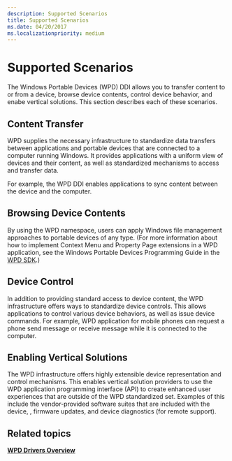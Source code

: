 ```yaml
---
description: Supported Scenarios
title: Supported Scenarios
ms.date: 04/20/2017
ms.localizationpriority: medium
---
```


# Supported Scenarios


The Windows Portable Devices (WPD) DDI allows you to transfer content to or from a device, browse device contents, control device behavior, and enabe vertical solutions. This section describes each of these scenarios.

## <span id="Content_Transfer"></span><span id="content_transfer"></span><span id="CONTENT_TRANSFER"></span>Content Transfer


WPD supplies the necessary infrastructure to standardize data transfers between applications and portable devices that are connected to a computer running Windows. It provides applications with a uniform view of devices and their content, as well as standardized mechanisms to access and transfer data.

For example, the WPD DDI enables applications to sync content between the device and the computer.

## <span id="Browsing_Device_Contents"></span><span id="browsing_device_contents"></span><span id="BROWSING_DEVICE_CONTENTS"></span>Browsing Device Contents


By using the WPD namespace, users can apply Windows file management approaches to portable devices of any type. (For more information about how to implement Context Menu and Property Page extensions in a WPD application, see the Windows Portable Devices Programming Guide in the [WPD SDK](https://go.microsoft.com/fwlink/p/?linkid=178695).)

## <span id="Device_Control"></span><span id="device_control"></span><span id="DEVICE_CONTROL"></span>Device Control


In addition to providing standard access to device content, the WPD infrastructure offers ways to standardize device controls. This allows applications to control various device behaviors, as well as issue device commands. For example, WPD application for mobile phones can request a phone send message or receive message while it is connected to the computer.

## <span id="Enabling_Vertical_Solutions"></span><span id="enabling_vertical_solutions"></span><span id="ENABLING_VERTICAL_SOLUTIONS"></span>Enabling Vertical Solutions


The WPD infrastructure offers highly extensible device representation and control mechanisms. This enables vertical solution providers to use the WPD application programming interface (API) to create enhanced user experiences that are outside of the WPD standardized set. Examples of this include the vendor-provided software suites that are included with the device, , firmware updates, and device diagnostics (for remote support).

## <span id="related_topics"></span>Related topics


[**WPD Drivers Overview**](wpd-drivers-overview.md)

 

 





